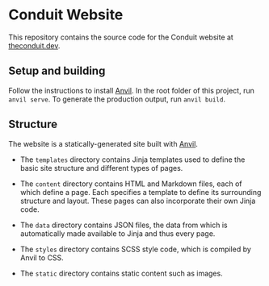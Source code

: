 # Conduit Website

This repository contains the source code for the Conduit website
at [theconduit.dev](https://theconduit.dev).

## Setup and building

Follow the instructions to install [Anvil](https://github.com/ethanblake4/anvil).
In the root folder of this project, run `anvil serve`. To generate the production
output, run `anvil build`.

## Structure

The website is a statically-generated site built with 
[Anvil](https://github.com/ethanblake4/anvil). 

* The `templates` directory contains Jinja templates used to define the basic site
structure and different types of pages.
  
* The `content` directory contains HTML and Markdown files, each of which define
a page. Each specifies a template to define its surrounding structure and layout.
These pages can also incorporate their own Jinja code.
  
* The `data` directory contains JSON files, the data from which is automatically
made available to Jinja and thus every page.
  
* The `styles` directory contains SCSS style code, which is compiled by Anvil to
CSS.
  
* The `static` directory contains static content such as images.